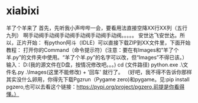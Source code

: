 # xiabixi
羊了个羊来了
首先，先听我小声哔哔一会，要看用法直接空降XX行XX列（五行九列）
啊手动阀手动阀手动阀手动阀手动阀手动阀。。。。。
安世达飞安世达。所以，正片开始：
有python阿斗（IDLE）可以直接下载ZIP到XX文件里，下面开始教程：
打开你的Command（命令提示符）(注意：要在有Images和“羊了个羊.py”的文件夹中使用。“羊了个羊.py”的名字可以改，但“Images”不得已该。）输入：
    D:(我的源文件在D盘，按情况修改吧。。。)
    cd (文件路径)
    python.exe .\文件名.py .\Images(这里不能修改) + '回车'
就行了。
（好吧，我不得不告诉你那样其实没什么卵用，你得先下载Pgzrun（Pygame zero)和pygame。见:pip install pgzero,也可以去看这个链接：https://pypi.org/project/pgzero,前提是你看得懂。）
